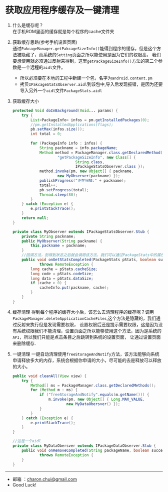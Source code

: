 获取应用程序缓存及一键清理
===

1. 什么是缓存呢？    
	在手机ROM里面的缓存就是每个程序的cache文件夹
2. 获取缓存思路(参考手机设置页面)      
	通过`PakcageManager.getPakcageSizeInfo()`能得到程序的缓存，但是这个方法被隐藏了，而系统的`Setting`页面之所以能使用是因为它们的权限高，
	我们要想使用就必须通过反射来得到，这里`getPackageSizeInfo()`方法的第二个参数是一个远程的`aidl`文件。
	- 所以必须要在本地的工程中新建一个包，名字为`android.content.pm`
	- 拷贝`IPakcageStatsObserver.aidl`到该包中,导入后发现报错，是因为还要导入另外一个`aidl`文件`PackageStats.aidl`
	
3. 获取缓存大小
	```java
	protected Void doInBackground(Void... params) {
		try {
			List<PackageInfo> infos = pm.getInstalledPackages(0);
			//pm.getInstalledApplications(flags);
			pb.setMax(infos.size());
			int total = 0;
			
			for (PackageInfo info : infos) {
				String packname = info.packageName;
				Method method = PackageManager.class.getDeclaredMethod(
						"getPackageSizeInfo", new Class[] {
								String.class,
								IPackageStatsObserver.class });
				method.invoke(pm, new Object[] { packname,
						new MyObserver(packname) });
				publishProgress("正在扫描:" + packname);
				total++;
				pb.setProgress(total);
				Thread.sleep(80);
			}
		} catch (Exception e) {
			e.printStackTrace();
		}
		return null;
	}
 
    private class MyObserver extends IPackageStatsObserver.Stub {
        private String packname;
        public MyObserver(String packname) {
            this.packname = packname;
        }
        //回调方法，到得到状态之后就会调用该方法，我们可以通过PackageStats中的属性来得到缓存的大小
        public void onGetStatsCompleted(PackageStats pStats, boolean succeeded)
                throws RemoteException {
            long cache = pStats.cacheSize;
            long code = pStats.codeSize;
            long data = pStats.dataSize;
            if (cache > 0) {
                cacheInfo.put(packname, cache);
            }
        }
    }
	```
4. 缓存清理
	得到每个程序的缓存大小后，该怎么去清理程序的缓存呢？调用`PackageManager.deleteApplicationCacheFiles`,这个方法是隐藏的，我们通过反射来执行但是发现需要权限，
	设置权限后还是提示需要权限，这是因为没有系统权限我们不能清理，设置页面之所以能够使用这个方法，因为是系统的`API`，所以我们只能是点击条目之后跳转到系统的设置页面，
	让通过设置页面来删除缓存.
 
5. 一键清理
	一键自动清理使用`freeStorageAndNotify`方法，该方法能够向系统申请释放多大的内存，系统会根据你申请的大小，尽可能的去是释放可以释放的大小。
	```java
    public void cleanAll(View view) {
        try {
            Method[] ms = PackageManager.class.getDeclaredMethods();
            for (Method m : ms) {
                if ("freeStorageAndNotify".equals(m.getName())) {
                    m.invoke(pm, new Object[] { Long.MAX_VALUE,
                            new MyDataObersver() });
                }
            }
        } catch (Exception e) {
            e.printStackTrace();
        }		
    }
	
	//这是一个aidl
    private class MyDataObersver extends IPackageDataObserver.Stub {
        public void onRemoveCompleted(String packageName, boolean succeeded)
                throws RemoteException {
        }
    }
	```
	
---

- 邮箱 ：charon.chui@gmail.com  
- Good Luck! 
